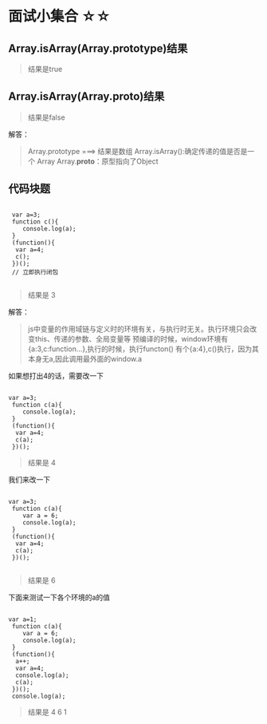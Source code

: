 # 面试小集合 ☆☆

## Array.isArray(Array.prototype)结果

> 结果是true

## Array.isArray(Array.__proto__)结果

> 结果是false


解答：

>Array.prototype ===>  结果是数组
Array.isArray():确定传递的值是否是一个 Array
Array.__proto__：原型指向了Object



## 代码块题

```

 var a=3;
 function c(){
    console.log(a);
 }
 (function(){
  var a=4;
  c();
 })();
 // 立即执行闭包
 
```
> 结果是 3

解答：

> js中变量的作用域链与定义时的环境有关，与执行时无关。执行环境只会改变this、传递的参数、全局变量等
预编译的时候，window环境有{a:3,c:function...},执行的时候，执行functon() 有个{a:4},c()执行，因为其本身无a,因此调用最外面的window.a

如果想打出4的话，需要改一下

```

var a=3;
 function c(a){
    console.log(a);
 }
 (function(){
  var a=4;
  c(a);
 })();

```
> 结果是 4

我们来改一下

```

var a=3;
 function c(a){
    var a = 6;
    console.log(a);
 }
 (function(){
  var a=4;
  c(a);
 })();


```
> 结果是 6

下面来测试一下各个环境的a的值

```

var a=1;
 function c(a){
    var a = 6;
    console.log(a);
 }
 (function(){
  a++;
  var a=4;
  console.log(a);
  c(a);
 })();
 console.log(a);

```
>  结果是 4    6     1








